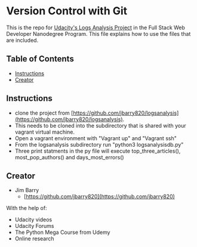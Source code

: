 # Version Control with Git

This is the repo for [Udacity's Logs Analysis Project]() in the Full Stack Web Developer Nanodegree Program. This file explains how to use the files that are included.

## Table of Contents

* [Instructions](#instructions)
* [Creator](#creators)

## Instructions

* clone the project from [https://github.com/jbarry820/logsanalysis](https://github.com/jbarry820/logsanalysis).
* This needs to be cloned into the subdirectory that is shared with your vagrant virtual machine.
* Open a vagrant environment with "Vagrant up" and "Vagrant ssh"
* From the logsanalysis subdirectory run "python3 logsanalysisdb.py"
* Three print statments in the py file will execute top_three_articles(), most_pop_authors() and days_most_errors()

## Creator

* Jim Barry
    - [https://github.com/jbarry820](https://github.com/jbarry820)

With the help of:

* Udacity videos
* Udacity Forums
* The Python Mega Course from Udemy
* Online research
